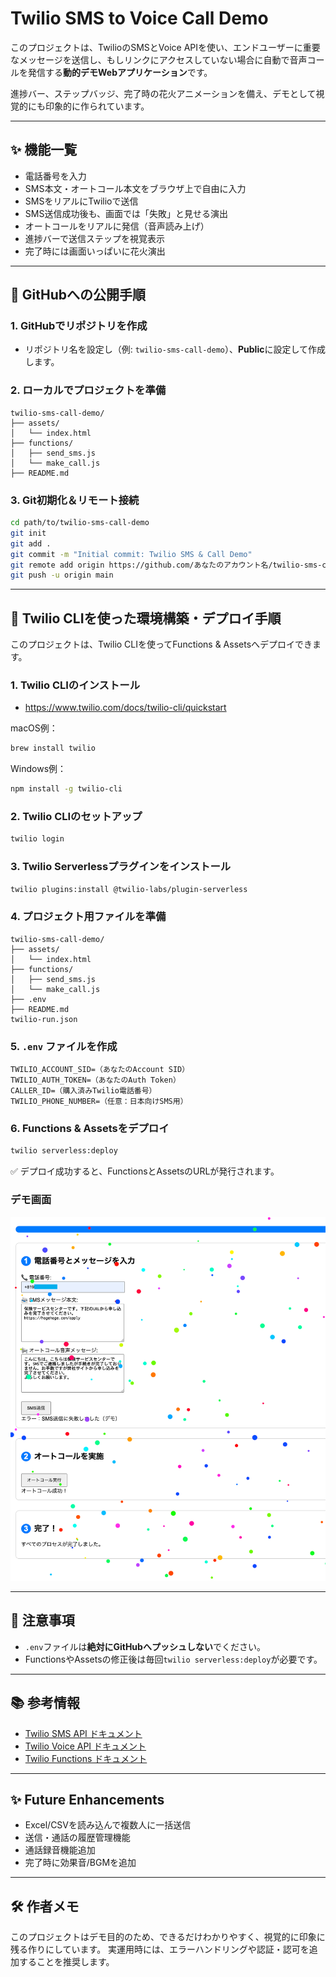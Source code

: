 # Twilio SMS to Voice Call Demo

このプロジェクトは、TwilioのSMSとVoice APIを使い、エンドユーザーに重要なメッセージを送信し、もしリンクにアクセスしていない場合に自動で音声コールを発信する**動的デモWebアプリケーション**です。

進捗バー、ステップバッジ、完了時の花火アニメーションを備え、デモとして視覚的にも印象的に作られています。

---

## ✨ 機能一覧

- 電話番号を入力
- SMS本文・オートコール本文をブラウザ上で自由に入力
- SMSをリアルにTwilioで送信
- SMS送信成功後も、画面では「失敗」と見せる演出
- オートコールをリアルに発信（音声読み上げ）
- 進捗バーで送信ステップを視覚表示
- 完了時には画面いっぱいに花火演出

---

## 🚀 GitHubへの公開手順

### 1. GitHubでリポジトリを作成
- リポジトリ名を設定し（例: `twilio-sms-call-demo`）、**Public**に設定して作成します。

### 2. ローカルでプロジェクトを準備

```
twilio-sms-call-demo/
├── assets/
│   └── index.html
├── functions/
│   ├── send_sms.js
│   └── make_call.js
├── README.md
```

### 3. Git初期化＆リモート接続

```bash
cd path/to/twilio-sms-call-demo
git init
git add .
git commit -m "Initial commit: Twilio SMS & Call Demo"
git remote add origin https://github.com/あなたのアカウント名/twilio-sms-call-demo.git
git push -u origin main
```

---

## 🚀 Twilio CLIを使った環境構築・デプロイ手順

このプロジェクトは、Twilio CLIを使ってFunctions & Assetsへデプロイできます。

### 1. Twilio CLIのインストール

- https://www.twilio.com/docs/twilio-cli/quickstart

macOS例：
```bash
brew install twilio
```

Windows例：
```bash
npm install -g twilio-cli
```

### 2. Twilio CLIのセットアップ

```bash
twilio login
```

### 3. Twilio Serverlessプラグインをインストール

```bash
twilio plugins:install @twilio-labs/plugin-serverless
```

### 4. プロジェクト用ファイルを準備

```
twilio-sms-call-demo/
├── assets/
│   └── index.html
├── functions/
│   ├── send_sms.js
│   └── make_call.js
├── .env
├── README.md
twilio-run.json
```

### 5. `.env` ファイルを作成

```
TWILIO_ACCOUNT_SID=（あなたのAccount SID）
TWILIO_AUTH_TOKEN=（あなたのAuth Token）
CALLER_ID=（購入済みTwilio電話番号）
TWILIO_PHONE_NUMBER=（任意：日本向けSMS用）
```

### 6. Functions & Assetsをデプロイ

```bash
twilio serverless:deploy
```

✅ デプロイ成功すると、FunctionsとAssetsのURLが発行されます。

### デモ画面
![画面ショット](./img/SCR-20250427-tvwo.png "画面ショット")

---

## 📌 注意事項

- `.env`ファイルは**絶対にGitHubへプッシュしない**でください。
- FunctionsやAssetsの修正後は毎回`twilio serverless:deploy`が必要です。

---

## 📚 参考情報

- [Twilio SMS API ドキュメント](https://www.twilio.com/docs/sms/send-messages)
- [Twilio Voice API ドキュメント](https://www.twilio.com/docs/voice/make-calls)
- [Twilio Functions ドキュメント](https://www.twilio.com/docs/runtime/functions)

---

## ✨ Future Enhancements

- Excel/CSVを読み込んで複数人に一括送信
- 送信・通話の履歴管理機能
- 通話録音機能追加
- 完了時に効果音/BGMを追加

---

## 🛠 作者メモ

このプロジェクトはデモ目的のため、できるだけわかりやすく、視覚的に印象に残る作りにしています。
実運用時には、エラーハンドリングや認証・認可を追加することを推奨します。

